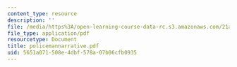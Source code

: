 ```yaml
---
content_type: resource
description: ''
file: /media/https%3A/open-learning-course-data-rc.s3.amazonaws.com/21a-441-the-conquest-of-america-spring-2004/5651a071508e4dbf578a07b06cfb0935_policemannarrative.pdf
file_type: application/pdf
resourcetype: Document
title: policemannarrative.pdf
uid: 5651a071-508e-4dbf-578a-07b06cfb0935
---
```

